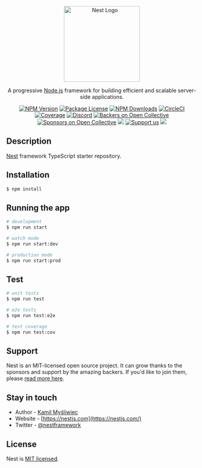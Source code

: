 <p align="center">
  <a href="http://nestjs.com/" target="blank"><img src="https://nestjs.com/img/logo-small.svg](https://www.google.com/url?sa=i&url=https%3A%2F%2Fwww.wattpad.com%2F627818247-%25EF%25BD%258D%25EF%25BD%2585%25EF%25BD%258D%25EF%25BD%2585%25EF%25BD%2593-cursed-images-ooooofffff&psig=AOvVaw2WxM0l9iTyGnKs_CNM1q5o&ust=1702743352435000&source=images&cd=vfe&opi=89978449&ved=0CBEQjRxqFwoTCPDTibjrkYMDFQAAAAAdAAAAABAD" width="200" alt="Nest Logo" /></a>
</p>

[circleci-image]: [https://img.shields.io/circleci/build/github/nestjs/nest/master?token=abc123def456](https://www.google.com/url?sa=i&url=https%3A%2F%2Fwww.wattpad.com%2F627818247-%25EF%25BD%258D%25EF%25BD%2585%25EF%25BD%258D%25EF%25BD%2585%25EF%25BD%2593-cursed-images-ooooofffff&psig=AOvVaw2WxM0l9iTyGnKs_CNM1q5o&ust=1702743352435000&source=images&cd=vfe&opi=89978449&ved=0CBEQjRxqFwoTCPDTibjrkYMDFQAAAAAdAAAAABAD)
[circleci-url]: https://circleci.com/gh/nestjs/nest

  <p align="center">A progressive <a href="http://nodejs.org" target="_blank">Node.js</a> framework for building efficient and scalable server-side applications.</p>
    <p align="center">
<a href="https://www.npmjs.com/~nestjscore" target="_blank"><img src="https://img.shields.io/npm/v/@nestjs/core.svg" alt="NPM Version" /></a>
<a href="https://www.npmjs.com/~nestjscore" target="_blank"><img src="https://img.shields.io/npm/l/@nestjs/core.svg" alt="Package License" /></a>
<a href="https://www.npmjs.com/~nestjscore" target="_blank"><img src="https://img.shields.io/npm/dm/@nestjs/common.svg" alt="NPM Downloads" /></a>
<a href="https://circleci.com/gh/nestjs/nest" target="_blank"><img src="https://img.shields.io/circleci/build/github/nestjs/nest/master" alt="CircleCI" /></a>
<a href="https://coveralls.io/github/nestjs/nest?branch=master" target="_blank"><img src="https://coveralls.io/repos/github/nestjs/nest/badge.svg?branch=master#9" alt="Coverage" /></a>
<a href="https://discord.gg/G7Qnnhy" target="_blank"><img src="https://img.shields.io/badge/discord-online-brightgreen.svg" alt="Discord"/></a>
<a href="https://opencollective.com/nest#backer" target="_blank"><img src="https://opencollective.com/nest/backers/badge.svg" alt="Backers on Open Collective" /></a>
<a href="https://opencollective.com/nest#sponsor" target="_blank"><img src="https://opencollective.com/nest/sponsors/badge.svg" alt="Sponsors on Open Collective" /></a>
  <a href="https://paypal.me/kamilmysliwiec" target="_blank"><img src="https://img.shields.io/badge/Donate-PayPal-ff3f59.svg"/></a>
    <a href="https://opencollective.com/nest#sponsor"  target="_blank"><img src="https://img.shields.io/badge/Support%20us-Open%20Collective-41B883.svg" alt="Support us"></a>
  <a href="https://twitter.com/nestframework" target="_blank"><img src="https://img.shields.io/twitter/follow/nestframework.svg?style=social&label=Follow"></a>
</p>
  <!--[![Backers on Open Collective](https://opencollective.com/nest/backers/badge.svg)](https://opencollective.com/nest#backer)
  [![Sponsors on Open Collective](https://opencollective.com/nest/sponsors/badge.svg)](https://opencollective.com/nest#sponsor)-->

## Description

[Nest](https://github.com/nestjs/nest) framework TypeScript starter repository.

## Installation

```bash
$ npm install
```

## Running the app

```bash
# development
$ npm run start

# watch mode
$ npm run start:dev

# production mode
$ npm run start:prod
```

## Test

```bash
# unit tests
$ npm run test

# e2e tests
$ npm run test:e2e

# test coverage
$ npm run test:cov
```

## Support

Nest is an MIT-licensed open source project. It can grow thanks to the sponsors and support by the amazing backers. If you'd like to join them, please [read more here](https://docs.nestjs.com/support).

## Stay in touch

- Author - [Kamil Myśliwiec](https://kamilmysliwiec.com)
- Website - [https://nestjs.com](https://nestjs.com/)
- Twitter - [@nestframework](https://twitter.com/nestframework)

## License

Nest is [MIT licensed](LICENSE).
